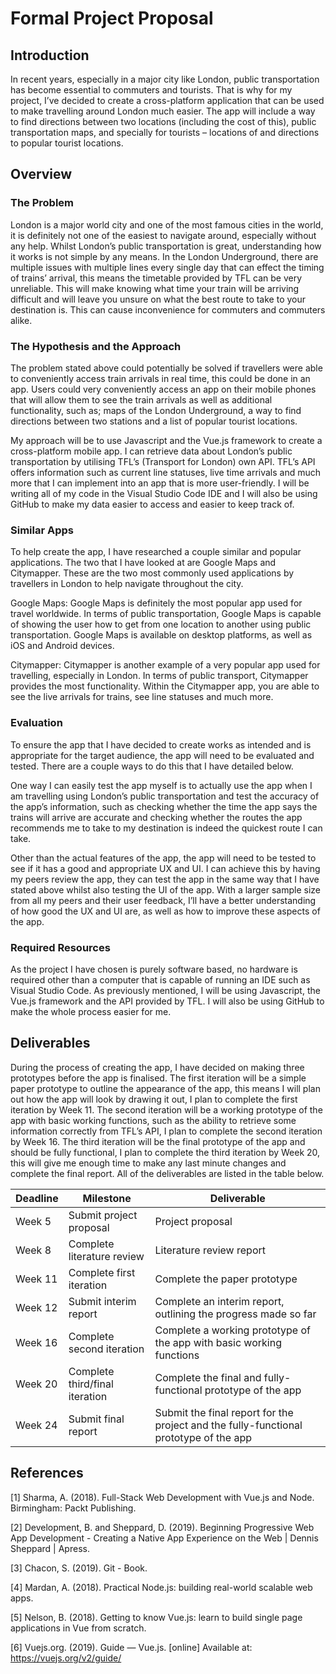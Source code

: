 # Formal Project Proposal

## Introduction

In recent years, especially in a major city like London, public transportation has become essential to commuters and tourists. That is why for my project, I’ve decided to create a cross-platform application that can be used to make travelling around London much easier. The app will include a way to find directions between two locations (including the cost of this), public transportation maps, and specially for tourists – locations of and directions to popular tourist locations.

## Overview

### The Problem

London is a major world city and one of the most famous cities in the world, it is definitely not one of the easiest to navigate around, especially without any help. Whilst London’s public transportation is great, understanding how it works is not simple by any means. In the London Underground, there are multiple issues with multiple lines every single day that can effect the timing of trains’ arrival, this means the timetable provided by TFL can be very unreliable. This will make knowing what time your train will be arriving difficult and will leave you unsure on what the best route to take to your destination is. This can cause inconvenience for commuters and commuters alike.

### The Hypothesis and the Approach

The problem stated above could potentially be solved if travellers were able to conveniently access train arrivals in real time, this could be done in an app. Users could very conveniently access an app on their mobile phones that will allow them to see the train arrivals as well as additional functionality, such as; maps of the London Underground, a way to find directions between two stations and a list of popular tourist locations.

My approach will be to use Javascript and the Vue.js framework to create a cross-platform mobile app. I can retrieve data about London’s public transportation by utilising TFL’s (Transport for London) own API. TFL’s API offers information such as current line statuses, live time arrivals and much more that I can implement into an app that is more user-friendly. I will be writing all of my code in the Visual Studio Code IDE and I will also be using GitHub to make my data easier to access and easier to keep track of.

### Similar Apps

To help create the app, I have researched a couple similar and popular applications. The two that I have looked at are Google Maps and Citymapper. These are the two most commonly used applications by travellers in London to help navigate throughout the city.

Google Maps: Google Maps is definitely the most popular app used for travel worldwide. In terms of public transportation, Google Maps is capable of showing the user how to get from one location to another using public transportation. Google Maps is available on desktop platforms, as well as iOS and Android devices.

Citymapper: Citymapper is another example of a very popular app used for travelling, especially in London. In terms of public transport, Citymapper provides the most functionality. Within the Citymapper app, you are able to see the live arrivals for trains, see line statuses and much more.

### Evaluation

To ensure the app that I have decided to create works as intended and is appropriate for the target audience, the app will need to be evaluated and tested. There are a couple ways to do this that I have detailed below.

One way I can easily test the app myself is to actually use the app when I am travelling using London’s public transportation and test the accuracy of the app’s information, such as checking whether the time the app says the trains will arrive are accurate and checking whether the routes the app recommends me to take to my destination is indeed the quickest route I can take. 

Other than the actual features of the app, the app will need to be tested to see if it has a good and appropriate UX and UI. I can achieve this by having my peers review the app, they can test the app in the same way that I have stated above whilst also testing the UI of the app. With a larger sample size from all my peers and their user feedback, I’ll have a better understanding of how good the UX and UI are, as well as how to improve these aspects of the app.

### Required Resources

As the project I have chosen is purely software based, no hardware is required other than a computer that is capable of running an IDE such as Visual Studio Code. As previously mentioned, I will be using Javascript, the Vue.js framework and the API provided by TFL. I will also be using GitHub to make the whole process easier for me.

## Deliverables

During the process of creating the app, I have decided on making three prototypes before the app is finalised. The first iteration will be a simple paper prototype to outline the appearance of the app, this means I will plan out how the app will look by drawing it out, I plan to complete the first iteration by Week 11. The second iteration will be a working prototype of the app with basic working functions, such as the ability to retrieve some information correctly from TFL’s API, I plan to complete the second iteration by Week 16. The third iteration will be the final prototype of the app and should be fully functional, I plan to complete the third iteration by Week 20, this will give me enough time to make any last minute changes and complete the final report. All of the deliverables are listed in the table below.

| Deadline | Milestone | Deliverable |
| ---- | --------- | ----------- |
| Week 5 | Submit project proposal | Project proposal|
| Week 8 | Complete literature review | Literature review report|
| Week 11 | Complete first iteration | Complete the paper prototype |
| Week 12 | Submit interim report | Complete an interim report, outlining the progress made so far|
| Week 16 | Complete second iteration | Complete a working prototype of the app with basic working functions|
| Week 20 | Complete third/final iteration | Complete the final and fully-functional prototype of the app|
| Week 24 | Submit final report | Submit the final report for the project and the fully-functional prototype of the app|

## References

[1] Sharma, A. (2018). Full-Stack Web Development with Vue.js and Node. Birmingham: Packt Publishing.

[2] Development, B. and Sheppard, D. (2019). Beginning Progressive Web App Development - Creating a Native App Experience on the Web | Dennis Sheppard | Apress.

[3] Chacon, S. (2019). Git - Book.

[4] Mardan, A. (2018). Practical Node.js: building real-world scalable web apps.

[5] Nelson, B. (2018). Getting to know Vue.js: learn to build single page applications in Vue from scratch.

[6] Vuejs.org. (2019). Guide — Vue.js. [online] Available at: https://vuejs.org/v2/guide/ 
